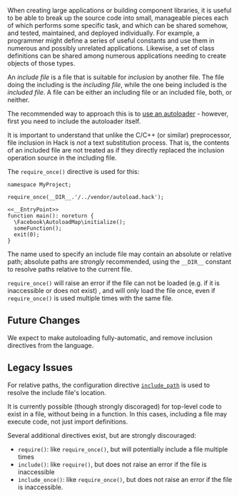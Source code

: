 When creating large applications or building component libraries, it is useful to be able to break up the source code into small,
manageable pieces each of which performs some specific task, and which can be shared somehow, and tested, maintained, and
deployed individually. For example, a programmer might define a series of useful constants and use them in numerous and
possibly unrelated applications. Likewise, a set of class definitions can be shared among numerous applications needing to create objects of those types.

An *include file* is a file that is suitable for *inclusion* by another file. The file doing the including is
the *including file*, while the one being included is the *included file*. A file can be either an including file or
an included file, both, or neither.

The recommended way to approach this is to [use an autoloader](/hack/getting-started/starting-a-real-project#starting-a-real-project__autoloading) - however, first you need to include
the autoloader itself.

It is important to understand that unlike the C/C++ (or similar) preprocessor, file inclusion in Hack is *not* a text
substitution process. That is, the contents of an included file are not treated as if they directly replaced the inclusion
operation source in the including file.

The `require_once()` directive is used for this:

```
namespace MyProject;

require_once(__DIR__.'/../vendor/autoload.hack');

<<__EntryPoint>>
function main(): noreturn {
  \Facebook\AutoloadMap\initialize();
  someFunction();
  exit(0);
}
```

The name used to specify an include file may contain an absolute or relative path; absolute paths are *strongly* recommended, using the `__DIR__` constant to resolve paths relative to the current file.

`require_once()` will raise an error if the file can not be loaded (e.g. if it is inaccessible or does not exist) , and will only load the file once, even if `require_once()` is used multiple times with the same file.

## Future Changes

We expect to make autoloading fully-automatic, and remove inclusion directives from the language.

## Legacy Issues

For relative paths, the configuration directive [`include_path`](http://docs.hhvm.com/manual/en/ini.core.php#ini.include-path) is used to resolve the include file's location.

It is currently possible (though strongly discoraged) for top-level code to exist in a file, without
being in a function. In this cases, including a file may execute code, not just import definitions.

Several additional directives exist, but are strongly discouraged:

- `require()`: like `require_once()`, but will potentially include a file multiple times
- `include()`: like `require()`, but does not raise an error if the file is inaccessible
- `include_once()`: like `require_once()`, but does not raise an error if the file is inaccessible.
